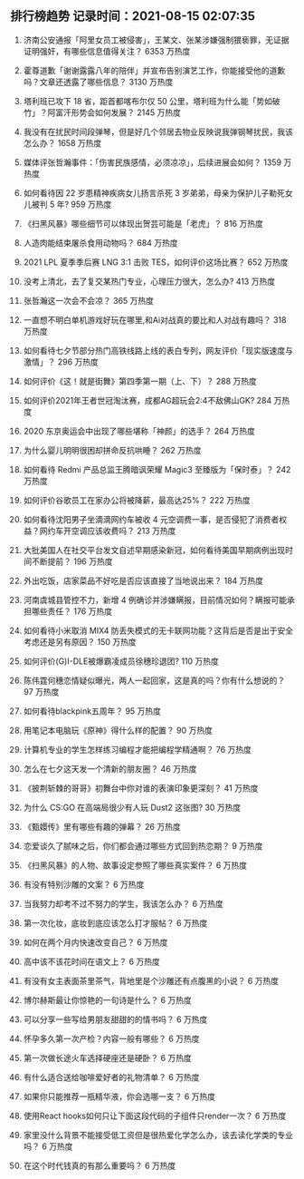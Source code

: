 
## 排行榜趋势 记录时间：2021-08-15 02:07:35
  
  1. 济南公安通报「阿里女员工被侵害」，王某文、张某涉嫌强制猥亵罪，无证据证明强奸，有哪些信息值得关注？ 6353 万热度
    
  2. 霍尊道歉「谢谢露露八年的陪伴」并宣布告别演艺工作，你能接受他的道歉吗？文章还透露了哪些信息？ 3130 万热度
    
  3. 塔利班已攻下 18 省，距首都喀布尔仅 50 公里，塔利班为什么能「势如破竹」？阿富汗形势会如何发展？ 2145 万热度
    
  4. 我没有在扰民时间段弹琴，但是好几个邻居去物业反映说我弹钢琴扰民，我该怎么办？ 1658 万热度
    
  5. 媒体评张哲瀚事件：「伤害民族感情，必须凉凉」，后续进展会如何？ 1359 万热度
    
  6. 如何看待因 22 岁患精神疾病女儿扬言杀死 3 岁弟弟，母亲为保护儿子勒死女儿被判 5 年? 959 万热度
    
  7. 《扫黑风暴》哪些细节可以体现出贺芸可能是「老虎」？ 816 万热度
    
  8. 人造肉能结束屠杀食用动物吗？ 684 万热度
    
  9. 2021 LPL 夏季季后赛 LNG 3:1 击败 TES，如何评价这场比赛？ 652 万热度
    
  10. 没考上清北，去了复交某热门专业，心理压力很大，怎么办? 413 万热度
    
  11. 张哲瀚这一次会不会凉？ 365 万热度
    
  12. 一直想不明白单机游戏好玩在哪里,和Ai对战真的要比和人对战有趣吗？ 318 万热度
    
  13. 如何看待七夕节部分热门高铁线路上线的表白专列，网友评价「现实版速度与激情」？ 296 万热度
    
  14. 如何评价《这！就是街舞》第四季第一期（上、下）？ 288 万热度
    
  15. 如何评价2021年王者世冠淘汰赛，成都AG超玩会2:4不敌佛山GK? 284 万热度
    
  16. 2020 东京奥运会中出现了哪些堪称「神颜」的选手？ 264 万热度
    
  17. 为什么婴儿明明很困却拼命反抗哄睡？ 262 万热度
    
  18. 如何看待 Redmi 产品总监王腾暗讽荣耀 Magic3 至臻版为「保时泰」？ 242 万热度
    
  19. 如何评价谷歌员工在家办公将被降薪，最高达25%？ 222 万热度
    
  20. 如何看待沈阳男子坐滴滴网约车被收 4 元空调费一事，是否侵犯了消费者权益？网约车开空调应该收费吗？ 213 万热度
    
  21. 大批美国人在社交平台发文自述早期感染新冠，如何看待美国早期病例出现时间不断提前？ 196 万热度
    
  22. 外出吃饭，店家菜品不好吃是否应该直接了当地说出来？ 184 万热度
    
  23. 河南虞城县管控不力，新增 4 例确诊并涉嫌瞒报，目前情况如何？瞒报可能承担哪些责任？ 176 万热度
    
  24. 如何看待小米取消 MIX4 防丢失模式的无卡联网功能？这背后是否是出于安全考虑还是另有原因？ 150 万热度
    
  25. 如何评价(G)I-DLE被爆霸凌成员徐穗珍退团? 110 万热度
    
  26. 陈伟霆何穗恋情疑似曝光，两人一起回家，这是真的吗？你有什么想说的？ 97 万热度
    
  27. 如何看待blackpink五周年？ 95 万热度
    
  28. 用笔记本电脑玩《原神》得什么样的配置？ 90 万热度
    
  29. 计算机专业的学生怎样练习编程才能把编程学精通啊？ 76 万热度
    
  30. 怎么在七夕这天发一个清新的朋友圈？ 46 万热度
    
  31. 《披荆斩棘的哥哥》初舞台中你对谁的表演印象更深刻？ 41 万热度
    
  32. 为什么 CS:GO 在高端局很少有人玩 Dust2 这张图? 30 万热度
    
  33. 《甄嬛传》里有哪些有趣的弹幕？ 26 万热度
    
  34. 恋爱谈久了腻味之后，你们都会通过哪些方式回到热恋期？ 9 万热度
    
  35. 《扫黑风暴》的人物、故事设定参照了哪些真实案件？ 6 万热度
    
  36. 有没有特别沙雕的文案？ 6 万热度
    
  37. 当我努力却考不过不努力的学生，我该怎么办？ 6 万热度
    
  38. 第一次化妆，底妆到底应该怎么打才服帖？ 6 万热度
    
  39. 如何在两个月内快速改变自己？ 6 万热度
    
  40. 高中该不该花时间在语文上？ 6 万热度
    
  41. 有没有女主表面茶里茶气，背地里是个沙雕还有点腹黑的小说？ 6 万热度
    
  42. 博尔赫斯最让你惊艳的一句诗是什么？ 6 万热度
    
  43. 可以分享一些写给男朋友甜甜的的情书吗？ 6 万热度
    
  44. 怀孕多久第一次产检？内容一般有哪些？ 6 万热度
    
  45. 第一次做长途火车选择硬座还是硬卧？ 6 万热度
    
  46. 有什么适合送给咖啡爱好者的礼物清单？ 6 万热度
    
  47. 如果你只能推荐一瓶精华液，你会选哪一支？ 6 万热度
    
  48. 使用React hooks如何只让下面这段代码的子组件只render一次？ 6 万热度
    
  49. 家里没什么背景不能接受低工资但是很热爱化学怎么办，该去读化学类的专业吗？ 6 万热度
    
  50. 在这个时代钱真的有那么重要吗？ 6 万热度
    